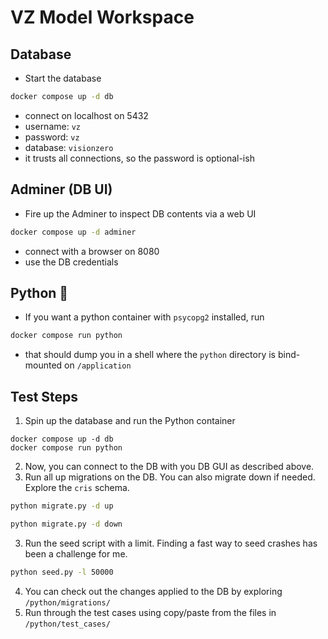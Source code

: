 # VZ Model Workspace

## Database

- Start the database

```bash
docker compose up -d db
```

- connect on localhost on 5432
- username: `vz`
- password: `vz`
- database: `visionzero`
- it trusts all connections, so the password is optional-ish

## Adminer (DB UI)

- Fire up the Adminer to inspect DB contents via a web UI

```bash
docker compose up -d adminer
```

- connect with a browser on 8080
- use the DB credentials

## Python 🐍

- If you want a python container with `psycopg2` installed, run

```bash
docker compose run python
```

- that should dump you in a shell where the `python` directory is bind-mounted on `/application`

## Test Steps

1. Spin up the database and run the Python container
```
docker compose up -d db
docker compose run python
```
2. Now, you can connect to the DB with you DB GUI as described above.
3. Run all up migrations on the DB. You can also migrate down if needed. Explore the `cris` schema.
```bash
python migrate.py -d up
```
```bash
python migrate.py -d down
```
3. Run the seed script with a limit. Finding a fast way to seed crashes has been a challenge for me.
```bash
python seed.py -l 50000
```
4. You can check out the changes applied to the DB by exploring `/python/migrations/`
5. Run through the test cases using copy/paste from the files in `/python/test_cases/`
